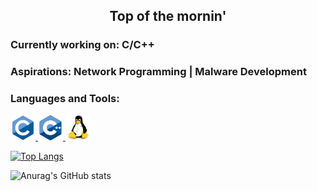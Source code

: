 

<!--
**blightchild/blightchild** is a ✨ _special_ ✨ repository because its `README.md` (this file) appears on your GitHub profile.

Here are some ideas to get you started:

- 🔭 I’m currently working on ...
- 🌱 I’m currently learning ...
- 👯 I’m looking to collaborate on ...
- 🤔 I’m looking for help with ...
- 💬 Ask me about ...
- 📫 How to reach me: ...
- 😄 Pronouns: ...
- ⚡ Fun fact: ...
-->
<h2 align="center">Top of the mornin'</h2>

<h3 align="left">Currently working on: C/C++</h3>
<h3 align="left">Aspirations: Network Programming | Malware Development</h3>

<h3 align="left">Languages and Tools:</h3>
<p align="left"> <a href="https://www.cprogramming.com/" target="_blank" rel="noreferrer"> <img src="https://raw.githubusercontent.com/devicons/devicon/master/icons/c/c-original.svg" alt="c" width="40" height="40"/> </a> <a href="https://www.w3schools.com/cpp/" target="_blank" rel="noreferrer"> <img src="https://raw.githubusercontent.com/devicons/devicon/master/icons/cplusplus/cplusplus-original.svg" alt="cplusplus" width="40" height="40"/> </a> <a href="https://www.linux.org/" target="_blank" rel="noreferrer"> <img src="https://raw.githubusercontent.com/devicons/devicon/master/icons/linux/linux-original.svg" alt="linux" width="40" height="40"/> </a> </p>

[![Top Langs](https://github-readme-stats-git-masterrstaa-rickstaa.vercel.app/api/top-langs/?username=blightchild&show_icons=true&theme=dracula)](https://github.com/blightchild/github-readme-stats)

![Anurag's GitHub stats](https://github-readme-stats.vercel.app/api?username=blightchild&show_icons=true&theme=dracula)
